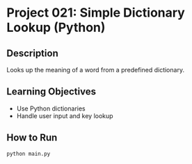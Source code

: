 # Project 021: Simple Dictionary Lookup (Python)

## Description
Looks up the meaning of a word from a predefined dictionary.

## Learning Objectives
- Use Python dictionaries
- Handle user input and key lookup

## How to Run
```
python main.py
```
